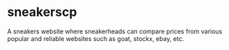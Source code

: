 # sneakerscp
A sneakers website where sneakerheads can compare prices from various popular and reliable websites such as goat, stockx, ebay, etc.
